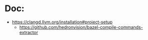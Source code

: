 

# Doc:
- https://clangd.llvm.org/installation#project-setup
  - https://github.com/hedronvision/bazel-compile-commands-extractor
